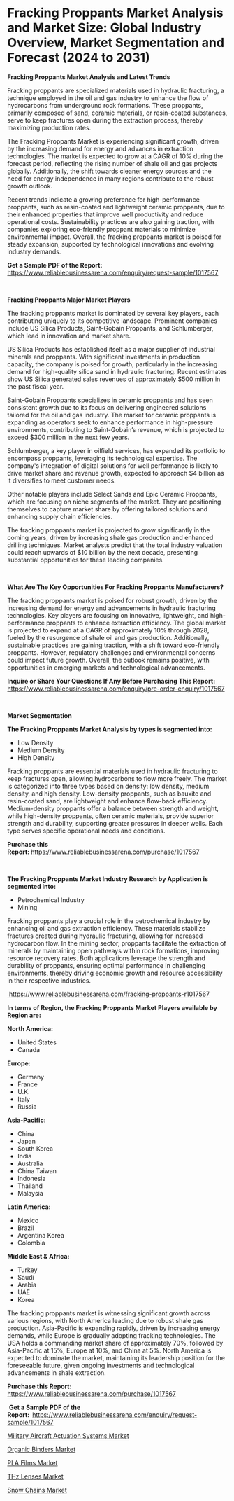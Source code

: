 <p><h1>Fracking Proppants Market Analysis and Market Size: Global Industry Overview, Market Segmentation and Forecast (2024 to 2031)</h1></p><p><strong>Fracking Proppants Market Analysis and Latest Trends</strong></p>
<p><p>Fracking proppants are specialized materials used in hydraulic fracturing, a technique employed in the oil and gas industry to enhance the flow of hydrocarbons from underground rock formations. These proppants, primarily composed of sand, ceramic materials, or resin-coated substances, serve to keep fractures open during the extraction process, thereby maximizing production rates.</p><p>The Fracking Proppants Market is experiencing significant growth, driven by the increasing demand for energy and advances in extraction technologies. The market is expected to grow at a CAGR of 10% during the forecast period, reflecting the rising number of shale oil and gas projects globally. Additionally, the shift towards cleaner energy sources and the need for energy independence in many regions contribute to the robust growth outlook.</p><p>Recent trends indicate a growing preference for high-performance proppants, such as resin-coated and lightweight ceramic proppants, due to their enhanced properties that improve well productivity and reduce operational costs. Sustainability practices are also gaining traction, with companies exploring eco-friendly proppant materials to minimize environmental impact. Overall, the fracking proppants market is poised for steady expansion, supported by technological innovations and evolving industry demands.</p></p>
<p><strong>Get a Sample PDF of the Report:&nbsp;</strong> <a href="https://www.reliablebusinessarena.com/enquiry/request-sample/1017567">https://www.reliablebusinessarena.com/enquiry/request-sample/1017567</a></p>
<p>&nbsp;</p>
<p><strong>Fracking Proppants Major Market Players</strong></p>
<p><p>The fracking proppants market is dominated by several key players, each contributing uniquely to its competitive landscape. Prominent companies include US Silica Products, Saint-Gobain Proppants, and Schlumberger, which lead in innovation and market share.</p><p>US Silica Products has established itself as a major supplier of industrial minerals and proppants. With significant investments in production capacity, the company is poised for growth, particularly in the increasing demand for high-quality silica sand in hydraulic fracturing. Recent estimates show US Silica generated sales revenues of approximately $500 million in the past fiscal year.</p><p>Saint-Gobain Proppants specializes in ceramic proppants and has seen consistent growth due to its focus on delivering engineered solutions tailored for the oil and gas industry. The market for ceramic proppants is expanding as operators seek to enhance performance in high-pressure environments, contributing to Saint-Gobain’s revenue, which is projected to exceed $300 million in the next few years.</p><p>Schlumberger, a key player in oilfield services, has expanded its portfolio to encompass proppants, leveraging its technological expertise. The company's integration of digital solutions for well performance is likely to drive market share and revenue growth, expected to approach $4 billion as it diversifies to meet customer needs.</p><p>Other notable players include Select Sands and Epic Ceramic Proppants, which are focusing on niche segments of the market. They are positioning themselves to capture market share by offering tailored solutions and enhancing supply chain efficiencies.</p><p>The fracking proppants market is projected to grow significantly in the coming years, driven by increasing shale gas production and enhanced drilling techniques. Market analysts predict that the total industry valuation could reach upwards of $10 billion by the next decade, presenting substantial opportunities for these leading companies.</p></p>
<p>&nbsp;</p>
<p><strong>What Are The Key Opportunities For Fracking Proppants Manufacturers?</strong></p>
<p><p>The fracking proppants market is poised for robust growth, driven by the increasing demand for energy and advancements in hydraulic fracturing technologies. Key players are focusing on innovative, lightweight, and high-performance proppants to enhance extraction efficiency. The global market is projected to expand at a CAGR of approximately 10% through 2028, fueled by the resurgence of shale oil and gas production. Additionally, sustainable practices are gaining traction, with a shift toward eco-friendly proppants. However, regulatory challenges and environmental concerns could impact future growth. Overall, the outlook remains positive, with opportunities in emerging markets and technological advancements.</p></p>
<p><strong>Inquire or Share Your Questions If Any Before Purchasing This Report:</strong> <a href="https://www.reliablebusinessarena.com/enquiry/pre-order-enquiry/1017567">https://www.reliablebusinessarena.com/enquiry/pre-order-enquiry/1017567</a></p>
<p>&nbsp;</p>
<p><strong>Market Segmentation</strong></p>
<p><strong>The Fracking Proppants Market Analysis by types is segmented into:</strong></p>
<p><ul><li>Low Density</li><li>Medium Density</li><li>High Density</li></ul></p>
<p><p>Fracking proppants are essential materials used in hydraulic fracturing to keep fractures open, allowing hydrocarbons to flow more freely. The market is categorized into three types based on density: low density, medium density, and high density. Low-density proppants, such as bauxite and resin-coated sand, are lightweight and enhance flow-back efficiency. Medium-density proppants offer a balance between strength and weight, while high-density proppants, often ceramic materials, provide superior strength and durability, supporting greater pressures in deeper wells. Each type serves specific operational needs and conditions.</p></p>
<p><strong>Purchase this Report:&nbsp;</strong><a href="https://www.reliablebusinessarena.com/purchase/1017567">https://www.reliablebusinessarena.com/purchase/1017567</a></p>
<p>&nbsp;</p>
<p><strong>The Fracking Proppants Market Industry Research by Application is segmented into:</strong></p>
<p><ul><li>Petrochemical Industry</li><li>Mining</li></ul></p>
<p><p>Fracking proppants play a crucial role in the petrochemical industry by enhancing oil and gas extraction efficiency. These materials stabilize fractures created during hydraulic fracturing, allowing for increased hydrocarbon flow. In the mining sector, proppants facilitate the extraction of minerals by maintaining open pathways within rock formations, improving resource recovery rates. Both applications leverage the strength and durability of proppants, ensuring optimal performance in challenging environments, thereby driving economic growth and resource accessibility in their respective industries.</p></p>
<p><a href="https://www.reliablebusinessarena.com/fracking-proppants-r1017567">&nbsp;https://www.reliablebusinessarena.com/fracking-proppants-r1017567</a></p>
<p><strong>In terms of Region, the Fracking Proppants Market Players available by Region are:</strong></p>
<p>
    <p> <strong> North America: </strong>
        <ul>
            <li>United States</li>
            <li>Canada</li>
        </ul>
        </p> 
    <p> <strong> Europe: </strong>
        <ul>
            <li>Germany</li>
            <li>France</li>
            <li>U.K.</li>
            <li>Italy</li>
            <li>Russia</li>
        </ul>
        </p> 
    <p> <strong> Asia-Pacific: </strong>
        <ul>
            <li>China</li>
            <li>Japan</li>
            <li>South Korea</li>
            <li>India</li>
            <li>Australia</li>
            <li>China Taiwan</li>
            <li>Indonesia</li>
            <li>Thailand</li>
            <li>Malaysia</li>
        </ul>
        </p> 
    <p> <strong> Latin America: </strong>
        <ul>
            <li>Mexico</li>
            <li>Brazil</li>
            <li>Argentina Korea</li>
            <li>Colombia</li>
        </ul>
        </p> 
    <p> <strong> Middle East & Africa: </strong>
        <ul>
            <li>Turkey</li>
            <li>Saudi</li>
            <li>Arabia</li>
            <li>UAE</li>
            <li>Korea</li>
        </ul>
    </p>
    </p>
<p><p>The fracking proppants market is witnessing significant growth across various regions, with North America leading due to robust shale gas production. Asia-Pacific is expanding rapidly, driven by increasing energy demands, while Europe is gradually adopting fracking technologies. The USA holds a commanding market share of approximately 70%, followed by Asia-Pacific at 15%, Europe at 10%, and China at 5%. North America is expected to dominate the market, maintaining its leadership position for the foreseeable future, given ongoing investments and technological advancements in shale extraction.</p></p>
<p><strong>Purchase this Report: </strong><a href="https://www.reliablebusinessarena.com/purchase/1017567">https://www.reliablebusinessarena.com/purchase/1017567</a></p>
<p>&nbsp;<strong>Get a Sample PDF of the Report:&nbsp;&nbsp;</strong><a href="https://www.reliablebusinessarena.com/enquiry/request-sample/1017567">https://www.reliablebusinessarena.com/enquiry/request-sample/1017567</a></p>
<p><strong></strong></p>
<p><p><a href="https://www.linkedin.com/pulse/global-military-aircraft-actuation-systems-market-trends-lfu7e?trackingId=Fs0drnnIQkGcg%2BXdhrCBhA%3D%3D">Military Aircraft Actuation Systems Market</a></p><p><a href="https://issuu.com/reportprime-2/docs/organic-binders-market-size-2030.pp_be688896a7c057">Organic Binders Market</a></p><p><a href="https://issuu.com/reportprime-2/docs/pla-films-market-size-2030.pptx_3d2c38ef26d0bb">PLA Films Market</a></p><p><a href="https://medium.com/@ikki1019/the-market-study-covers-the-thz-lenses-market-across-various-segments-132c28027a6b">THz Lenses Market</a></p><p><a href="https://www.linkedin.com/pulse/global-snow-chains-industry-analysis-share-growth-trends-8voee?trackingId=sMBLZVNgSJ%2BLPAxWC1OSTQ%3D%3D">Snow Chains Market</a></p></p>